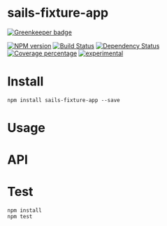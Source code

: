 # sails-fixture-app

[![Greenkeeper badge](https://badges.greenkeeper.io/arvitaly/sails-fixture-app.svg)](https://greenkeeper.io/)



[![NPM version][npm-image]][npm-url] [![Build Status][travis-image]][travis-url] [![Dependency Status][daviddm-image]][daviddm-url] [![Coverage percentage][coveralls-image]][coveralls-url]
[![experimental](http://badges.github.io/stability-badges/dist/experimental.svg)](http://github.com/badges/stability-badges)

# Install

    npm install sails-fixture-app --save

# Usage



# API



# Test

    npm install
    npm test

[npm-image]: https://badge.fury.io/js/sails-fixture-app.svg
[npm-url]: https://npmjs.org/package/sails-fixture-app
[travis-image]: https://travis-ci.org/arvitaly/sails-fixture-app.svg?branch=master
[travis-url]: https://travis-ci.org/arvitaly/sails-fixture-app
[daviddm-image]: https://david-dm.org/arvitaly/sails-fixture-app.svg?theme=shields.io
[daviddm-url]: https://david-dm.org/arvitaly/sails-fixture-app
[coveralls-image]: https://coveralls.io/repos/arvitaly/sails-fixture-app/badge.svg
[coveralls-url]: https://coveralls.io/r/arvitaly/sails-fixture-app